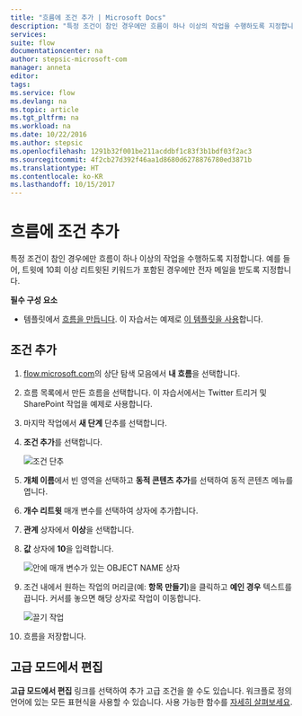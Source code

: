 ```yaml
---
title: "흐름에 조건 추가 | Microsoft Docs"
description: "특정 조건이 참인 경우에만 흐름이 하나 이상의 작업을 수행하도록 지정합니다."
services: 
suite: flow
documentationcenter: na
author: stepsic-microsoft-com
manager: anneta
editor: 
tags: 
ms.service: flow
ms.devlang: na
ms.topic: article
ms.tgt_pltfrm: na
ms.workload: na
ms.date: 10/22/2016
ms.author: stepsic
ms.openlocfilehash: 1291b32f001be211acddbf1c83f3b1bdf03f2ac3
ms.sourcegitcommit: 4f2cb27d392f46aa1d8680d6278876780ed3871b
ms.translationtype: HT
ms.contentlocale: ko-KR
ms.lasthandoff: 10/15/2017
---
```

# <a name="add-a-condition-to-a-flow"></a>흐름에 조건 추가
특정 조건이 참인 경우에만 흐름이 하나 이상의 작업을 수행하도록 지정합니다. 예를 들어, 트윗에 10회 이상 리트윗된 키워드가 포함된 경우에만 전자 메일을 받도록 지정합니다.

**필수 구성 요소**

* 템플릿에서 [흐름을 만듭니다](get-started-logic-template.md). 이 자습서는 예제로 [이 템플릿을 사용](https://flow.microsoft.com/galleries/public/templates/e78571e5c70e4806a18eeacba5a897c8/)합니다.

## <a name="add-a-condition"></a>조건 추가
1. [flow.microsoft.com](https://flow.microsoft.com)의 상단 탐색 모음에서 **내 흐름**을 선택합니다.
2. 흐름 목록에서 만든 흐름을 선택합니다. 이 자습서에서는 Twitter 트리거 및 SharePoint 작업을 예제로 사용합니다.
3. 마지막 작업에서 **새 단계** 단추를 선택합니다.
4. **조건 추가**를 선택합니다.
   
    ![조건 단추](./media/add-a-condition/add-condition.png)
5. **개체 이름**에서 빈 영역을 선택하고 **동적 콘텐츠 추가**를 선택하여 동적 콘텐츠 메뉴를 엽니다.
6. **개수 리트윗** 매개 변수를 선택하여 상자에 추가합니다.
7. **관계** 상자에서 **이상**을 선택합니다.
8. **값** 상자에 **10**을 입력합니다.
   
    ![안에 매개 변수가 있는 OBJECT NAME 상자](./media/add-a-condition/specify-condition.png)
9. 조건 내에서 원하는 작업의 머리글(예: **항목 만들기**)을 클릭하고 **예인 경우** 텍스트를 끕니다. 커서를 놓으면 해당 상자로 작업이 이동합니다.
   
    ![끌기 작업](./media/add-a-condition/drag-action.png)
10. 흐름을 저장합니다.

## <a name="edit-in-advanced-mode"></a>고급 모드에서 편집
**고급 모드에서 편집** 링크를 선택하여 추가 고급 조건을 쓸 수도 있습니다. 워크플로 정의 언어에 있는 모든 표현식을 사용할 수 있습니다.  사용 가능한 함수를 [자세히 살펴보세요](https://msdn.microsoft.com/library/azure/mt643789.aspx).

